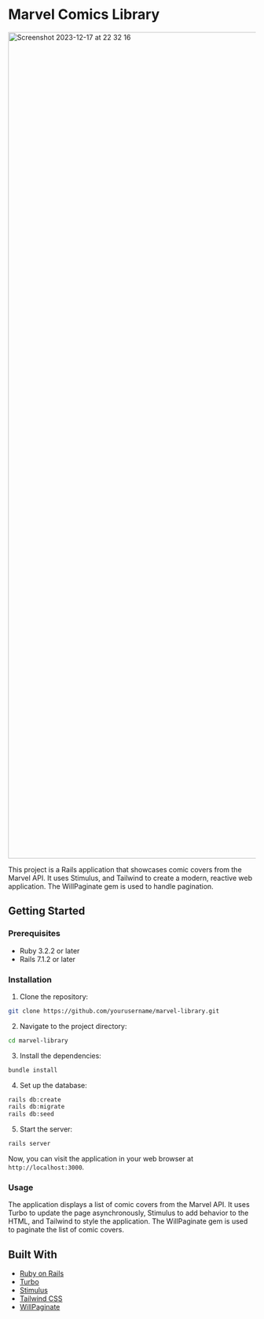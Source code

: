 # Marvel Comics Library
<img width="1678" alt="Screenshot 2023-12-17 at 22 32 16" src="https://github.com/migalvalm/marvel-library/assets/59445459/9ce72107-b3be-4b58-bac3-4d66850caae0">

This project is a Rails application that showcases comic covers from the Marvel API. It uses Stimulus, and Tailwind to create a modern, reactive web application. The WillPaginate gem is used to handle pagination.

## Getting Started

### Prerequisites

- Ruby 3.2.2 or later
- Rails 7.1.2 or later

### Installation

1. Clone the repository:

```bash
git clone https://github.com/yourusername/marvel-library.git
```

2. Navigate to the project directory:

```bash
cd marvel-library
```

3. Install the dependencies:

```bash
bundle install
```

4. Set up the database:

```bash
rails db:create
rails db:migrate
rails db:seed
```

5. Start the server:

```bash
rails server
```

Now, you can visit the application in your web browser at `http://localhost:3000`.

### Usage

The application displays a list of comic covers from the Marvel API. It uses Turbo to update the page asynchronously, Stimulus to add behavior to the HTML, and Tailwind to style the application. The WillPaginate gem is used to paginate the list of comic covers.

## Built With

- [Ruby on Rails](https://rubyonrails.org/)
- [Turbo](https://turbo.hotwired.dev/)
- [Stimulus](https://stimulus.hotwired.dev/)
- [Tailwind CSS](https://tailwindcss.com/)
- [WillPaginate](https://github.com/mislav/will_paginate)
